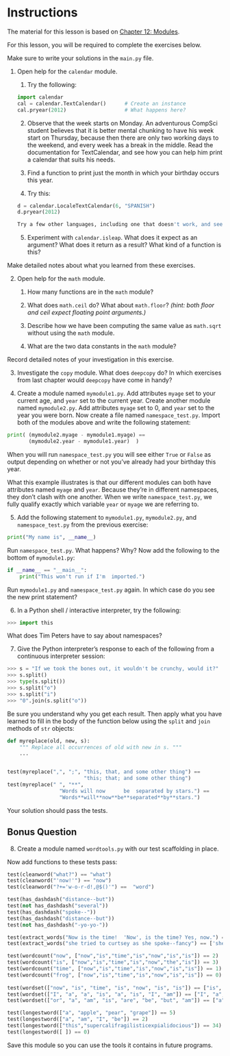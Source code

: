 # Instructions  

The material for this lesson is based on [Chapter 12: Modules](https://learnpythontherightway.com/chapter/chapter-12.html).

For this lesson, you will be required to complete the  exercises below. 

Make sure to write your solutions in the `main.py` file.

1. Open help for the `calendar` module.

    1. Try the following:
    ```python    
    import calendar
    cal = calendar.TextCalendar()      # Create an instance
    cal.pryear(2012)                   # What happens here?
    ```

    2. Observe that the week starts on Monday. An adventurous CompSci student believes that it is better mental chunking to have his week start on Thursday, because then there are only two working days to the weekend, and every week has a break in the middle. Read the documentation for TextCalendar, and see how you can help him print a calendar that suits his needs.

    3. Find a function to print just the month in which your birthday occurs this year.

    4. Try this:
    ```python
    d = calendar.LocaleTextCalendar(6, "SPANISH")     
    d.pryear(2012)   

    Try a few other languages, including one that doesn't work, and see what happens.
    ```

    5. Experiment with `calendar.isleap`. What does it expect as an argument? What does it return as a result? What kind of a function is this?

Make detailed notes about what you learned from these exercises.

2. Open help for the `math` module.

    1. How many functions are in the `math` module?

    2. What does `math.ceil` do? What about `math.floor`? _(hint: both floor and ceil expect floating point arguments.)_

    3. Describe how we have been computing the same value as `math.sqrt` without using the `math` module.

    4. What are the two data constants in the `math` module?

Record detailed notes of your investigation in this exercise.

3. Investigate the `copy` module. What does `deepcopy` do? In which exercises from last chapter would `deepcopy` have come in handy?


4. Create a module named `mymodule1.py`. Add attributes `myage` set to your current age, and `year` set to the current year. Create another module named `mymodule2.py`. Add attributes `myage` set to 0, and `year` set to the year you were born. Now create a file named `namespace_test.py`. Import both of the modules above and write the following statement:
```python
print( (mymodule2.myage - mymodule1.myage) == 
       (mymodule2.year - mymodule1.year)  )
```

When you will run `namespace_test.py` you will see either `True` or `False` as output depending on whether or not you’ve already had your birthday this year.

What this example illustrates is that our different modules can both have attributes named `myage` and `year`. Because they’re in different namespaces, they don’t clash with one another. When we write `namespace_test.py`, we fully qualify exactly which variable `year` or `myage` we are referring to.


5. Add the following statement to `mymodule1.py`, `mymodule2.py`, and `namespace_test.py` from the previous exercise:
```python
print("My name is", __name__)
```

Run `namespace_test.py`. What happens? Why? Now add the following to the bottom of `mymodule1.py`:
```python
if __name__ == "__main__":
    print("This won't run if I'm  imported.")
```

Run `mymodule1.py` and `namespace_test.py` again. In which case do you see the new print statement?

6. In a Python shell / interactive interpreter, try the following:
```python
>>> import this
```

What does Tim Peters have to say about namespaces?

7. Give the Python interpreter’s response to each of the following from a continuous interpreter session:
```python
>>> s = "If we took the bones out, it wouldn't be crunchy, would it?"
>>> s.split()
>>> type(s.split())
>>> s.split("o")
>>> s.split("i")
>>> "0".join(s.split("o"))
```

Be sure you understand why you get each result. Then apply what you have learned to fill in the body of the function below using the `split` and `join` methods of `str` objects:
```python
def myreplace(old, new, s):
    """ Replace all occurrences of old with new in s. """
    ...


test(myreplace(",", ";", "this, that, and some other thing") ==
                         "this; that; and some other thing")
test(myreplace(" ", "**", 
                 "Words will now      be  separated by stars.") ==
                 "Words**will**now**be**separated**by**stars.")
```

Your solution should pass the tests.


## Bonus Question

8. Create a module named `wordtools.py` with our test scaffolding in place.

Now add functions to these tests pass:
```python
test(cleanword("what?") == "what")
test(cleanword("'now!'") == "now")
test(cleanword("?+='w-o-r-d!,@$()'") ==  "word")

test(has_dashdash("distance--but"))
test(not has_dashdash("several"))
test(has_dashdash("spoke--"))
test(has_dashdash("distance--but"))
test(not has_dashdash("-yo-yo-"))

test(extract_words("Now is the time!  'Now', is the time? Yes, now.") == ['now','is','the','time','now','is','the','time','yes','now'])
test(extract_words("she tried to curtsey as she spoke--fancy") == ['she','tried','to','curtsey','as','she','spoke','fancy'])

test(wordcount("now", ["now","is","time","is","now","is","is"]) == 2)
test(wordcount("is", ["now","is","time","is","now","the","is"]) == 3)
test(wordcount("time", ["now","is","time","is","now","is","is"]) == 1)
test(wordcount("frog", ["now","is","time","is","now","is","is"]) == 0)
    
test(wordset(["now", "is", "time", "is", "now", "is", "is"]) == ["is", "now", "time"])
test(wordset(["I", "a", "a", "is", "a", "is", "I", "am"]) == ["I", "a", "am", "is"])
test(wordset(["or", "a", "am", "is", "are", "be", "but", "am"]) == ["a", "am", "are", "be", "but", "is", "or"])

test(longestword(["a", "apple", "pear", "grape"]) == 5)
test(longestword(["a", "am", "I", "be"]) == 2)
test(longestword(["this","supercalifragilisticexpialidocious"]) == 34)
test(longestword([ ]) == 0)
```

Save this module so you can use the tools it contains in future programs.
